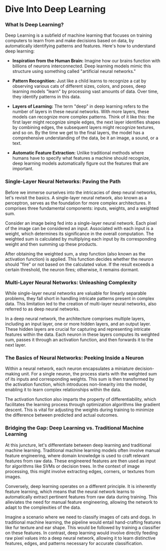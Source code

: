 # Dive Into Deep Learning

### What Is Deep Learning?
Deep Learning is a subfield of machine learning that focuses on training computers to learn from and make decisions based on data, 
by automatically identifying patterns and features. Here's how to understand deep learning:

- **Inspiration from the Human Brain:** Imagine how our brains function with billions of neurons interconnected. Deep learning models mimic this structure using something called "artificial neural networks."

- **Pattern Recognition:** Just like a child learns to recognize a cat by observing various cats of different sizes, colors, and poses, deep learning models "learn" by processing vast amounts of data. Over time, they identify patterns in this data.

- **Layers of Learning:** The term "deep" in deep learning refers to the number of layers in these neural networks. With more layers, these models can recognize more complex patterns. Think of it like this: the first layer might recognize simple edges, the next layer identifies shapes by combining edges, the subsequent layers might recognize textures, and so on. By the time we get to the final layers, the model has a comprehensive understanding of the data, be it an image, a sound, or a text.

- **Automatic Feature Extraction:** Unlike traditional methods where humans have to specify what features a machine should recognize, deep learning models automatically figure out the features that are important.


### Single-Layer Neural Networks: Paving the Path
Before we immerse ourselves into the intricacies of deep neural networks, let's revisit the basics. A single-layer neural network, also known as a perceptron, serves as the foundation for more complex architectures. It comprises three fundamental components: inputs, weights, and a weighted sum.

Consider an image being fed into a single-layer neural network. Each pixel of the image can be considered an input. Associated with each input is a weight, which determines its significance in the overall computation. The weighted sum is calculated by multiplying each input by its corresponding weight and then summing up these products.

After obtaining the weighted sum, a step function (also known as the activation function) is applied. This function decides whether the neuron should "fire" or not based on the calculated value. If the result exceeds a certain threshold, the neuron fires; otherwise, it remains dormant.

### Multi-Layer Neural Networks: Unleashing Complexity
While single-layer neural networks are valuable for linearly separable problems, they fall short in handling intricate patterns present in complex data. This limitation led to the creation of multi-layer neural networks, also referred to as deep neural networks.

In a deep neural network, the architecture comprises multiple layers, including an input layer, one or more hidden layers, and an output layer. These hidden layers are crucial for capturing and representing intricate features within the data. Each neuron in these layers computes its weighted sum, passes it through an activation function, and then forwards it to the next layer.

### The Basics of Neural Networks: Peeking Inside a Neuron
Within a neural network, each neuron encapsulates a miniature decision-making unit. For a single neuron, the process starts with the weighted sum of its inputs and corresponding weights. This sum is then transformed by the activation function, which introduces non-linearity into the model, enabling it to learn complex relationships within the data.

The activation function also imparts the property of differentiability, which facilitates the learning process through optimization algorithms like gradient descent. This is vital for adjusting the weights during training to minimize the difference between predicted and actual outcomes.

### Bridging the Gap: Deep Learning vs. Traditional Machine Learning
At this juncture, let's differentiate between deep learning and traditional machine learning. Traditional machine learning models often involve manual feature engineering, where domain knowledge is used to craft relevant features from raw data. These engineered features are then used as input for algorithms like SVMs or decision trees. In the context of image processing, this might involve extracting edges, corners, or textures from images.

Conversely, deep learning operates on a different principle. It is inherently feature learning, which means that the neural network learns to automatically extract pertinent features from raw data during training. This alleviates the need for manual feature engineering, allowing the network to adapt to the complexities of the data.

Imagine a scenario where we need to classify images of cats and dogs. In traditional machine learning, the pipeline would entail hand-crafting features like fur texture and ear shape. This would be followed by training a classifier on these features. In contrast, deep learning would involve directly feeding raw pixel values into a deep neural network, allowing it to learn distinctive features, edges, and patterns necessary for accurate classification.
